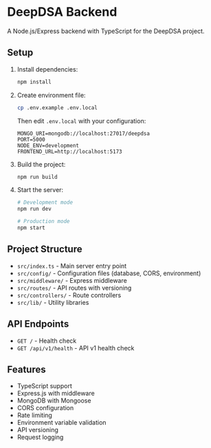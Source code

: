 # DeepDSA Backend

A Node.js/Express backend with TypeScript for the DeepDSA project.

## Setup

1. Install dependencies:
   ```bash
   npm install
   ```

2. Create environment file:
   ```bash
   cp .env.example .env.local
   ```
   
   Then edit `.env.local` with your configuration:
   ```
   MONGO_URI=mongodb://localhost:27017/deepdsa
   PORT=5000
   NODE_ENV=development
   FRONTEND_URL=http://localhost:5173
   ```

3. Build the project:
   ```bash
   npm run build
   ```

4. Start the server:
   ```bash
   # Development mode
   npm run dev
   
   # Production mode
   npm start
   ```

## Project Structure

- `src/index.ts` - Main server entry point
- `src/config/` - Configuration files (database, CORS, environment)
- `src/middleware/` - Express middleware
- `src/routes/` - API routes with versioning
- `src/controllers/` - Route controllers
- `src/lib/` - Utility libraries

## API Endpoints

- `GET /` - Health check
- `GET /api/v1/health` - API v1 health check

## Features

- TypeScript support
- Express.js with middleware
- MongoDB with Mongoose
- CORS configuration
- Rate limiting
- Environment variable validation
- API versioning
- Request logging 